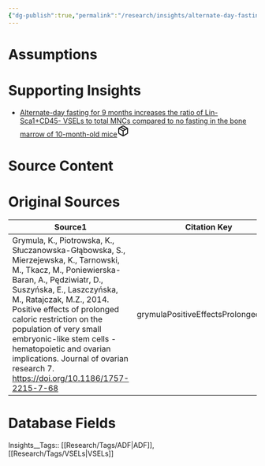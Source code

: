 ```yaml
---
{"dg-publish":true,"permalink":"/research/insights/alternate-day-fasting-for-9-months-increases-the-number-of-lin-sca1-cd-45-vse-ls-compared-to-no-fasting-in-the-bone-marrow-of-10-month-old-mice/"}
---
```


# Assumptions
<div><ul class="dataview list-view-ul"></ul></div>

# Supporting Insights
<div><ul class="dataview list-view-ul"><li><span><a data-tooltip-position="top" aria-label="Research/Insights/Alternate-day fasting for 9 months increases the ratio of Lin-Sca1+CD45- VSELs to total MNCs compared to no fasting in the bone marrow of 10-month-old mice.md" data-href="Research/Insights/Alternate-day fasting for 9 months increases the ratio of Lin-Sca1+CD45- VSELs to total MNCs compared to no fasting in the bone marrow of 10-month-old mice.md" href="Research/Insights/Alternate-day fasting for 9 months increases the ratio of Lin-Sca1+CD45- VSELs to total MNCs compared to no fasting in the bone marrow of 10-month-old mice.md" class="internal-link" target="_blank" rel="noopener" fileclass-name="Research Links">Alternate-day fasting for 9 months increases the ratio of Lin-Sca1+CD45- VSELs to total MNCs compared to no fasting in the bone marrow of 10-month-old mice</a><a class="metadata-menu fileclass-icon"><svg xmlns="http://www.w3.org/2000/svg" width="24" height="24" viewBox="0 0 24 24" fill="none" stroke="currentColor" stroke-width="2" stroke-linecap="round" stroke-linejoin="round" class="svg-icon lucide-package"><path d="m7.5 4.27 9 5.15"></path><path d="M21 8a2 2 0 0 0-1-1.73l-7-4a2 2 0 0 0-2 0l-7 4A2 2 0 0 0 3 8v8a2 2 0 0 0 1 1.73l7 4a2 2 0 0 0 2 0l7-4A2 2 0 0 0 21 16Z"></path><path d="m3.3 7 8.7 5 8.7-5"></path><path d="M12 22V12"></path></svg></a></span></li></ul></div>

# Source Content
<div><ul class="dataview list-view-ul"></ul></div>

# Original Sources
<div><table class="dataview table-view-table"><thead class="table-view-thead"><tr class="table-view-tr-header"><th class="table-view-th"><span>Source</span><span class="dataview small-text">1</span></th><th class="table-view-th"><span>Citation Key</span></th></tr></thead><tbody class="table-view-tbody"><tr><td><span>Grymula, K., Piotrowska, K., Słuczanowska-Głąbowska, S., Mierzejewska, K., Tarnowski, M., Tkacz, M., Poniewierska-Baran, A., Pędziwiatr, D., Suszyńska, E., Laszczyńska, M., Ratajczak, M.Z., 2014. Positive effects of prolonged caloric restriction on the population of very small embryonic-like stem cells - hematopoietic and ovarian implications. Journal of ovarian research 7. <a rel="noopener" class="external-link" href="https://doi.org/10.1186/1757-2215-7-68" target="_blank">https://doi.org/10.1186/1757-2215-7-68</a></span></td><td><span>grymulaPositiveEffectsProlonged2014</span></td></tr></tbody></table></div>

# Database Fields
Insights__Tags:: [[Research/Tags/ADF\|ADF]], [[Research/Tags/VSELs\|VSELs]]
